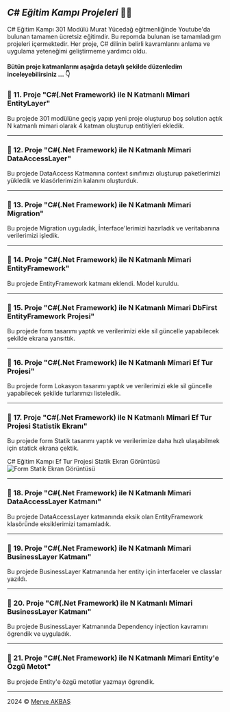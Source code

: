 ﻿## ***C# Eğitim Kampı Projeleri*** 👩‍💻

C# Eğitim Kampı 301 Modülü Murat Yücedağ eğitmenliğinde Youtube'da bulunan tamamen ücretsiz eğitimdir. Bu repomda bulunan ise tamamladıgım projeleri içermektedir. Her proje, C# dilinin belirli kavramlarını anlama ve uygulama yeteneğimi geliştirmeme yardımcı oldu.

#### Bütün proje katmanlarını aşağıda detaylı şekilde düzenledim inceleyebilirsiniz ... 👇

### 📜 11. Proje "C#(.Net Framework) ile N Katmanlı Mimari EntityLayer"
Bu projede 301 modülüne geçiş yapıp yeni proje oluşturup boş solution açtık N katmanlı mimari olarak 4 katman oluşturup entitiyleri ekledik.
***

### 📜 12. Proje "C#(.Net Framework) ile N Katmanlı Mimari DataAccessLayer"
Bu projede DataAccess Katmanına context sınıfımızı oluşturup paketlerimizi yükledik ve klasörlerimizin kalanını oluşturduk.
***

### 📜 13. Proje "C#(.Net Framework) ile N Katmanlı Mimari Migration"
Bu projede Migration uyguladık, İnterface'lerimizi hazırladık ve veritabanına verilerimizi işledik.
***

### 📜 14. Proje "C#(.Net Framework) ile N Katmanlı Mimari EntityFramework"
Bu projede EntityFramework katmanı eklendi. Model kuruldu.
***

### 📜 15. Proje "C#(.Net Framework) ile N Katmanlı Mimari DbFirst EntityFramework Projesi"
Bu projede form tasarımı yaptık ve verilerimizi ekle sil güncelle yapabilecek şekilde ekrana yansıttık.
***

### 📜 16. Proje "C#(.Net Framework) ile N Katmanlı Mimari Ef Tur Projesi"
Bu projede form Lokasyon tasarımı yaptık ve verilerimizi ekle sil güncelle yapabilecek şekilde turlarımızı listeledik.
***

### 📜 17. Proje "C#(.Net Framework) ile N Katmanlı Mimari Ef Tur Projesi Statistik Ekranı"
Bu projede form Statik tasarımı yaptık ve verilerimize daha hızlı ulaşabilmek için statick ekrana çektik.

C# Eğitim Kampı Ef Tur Projesi Statik Ekran Görüntüsü
![Form Statik Ekran Görüntüsü](https://i.hizliresim.com/cayt4ti.jpg)
***

### 📜 18. Proje "C#(.Net Framework) ile N Katmanlı Mimari DataAccessLayer Katmanı"
Bu projede DataAccessLayer katmanında eksik olan EntityFramework klasöründe eksiklerimizi tamamladık.
***

### 📜 19. Proje "C#(.Net Framework) ile N Katmanlı Mimari BusinessLayer Katmanı"
Bu projede BusinessLayer Katmanında her entity için interfaceler ve classlar yazıldı. 
***

### 📜 20. Proje "C#(.Net Framework) ile N Katmanlı Mimari BusinessLayer Katmanı"
Bu projede BusinessLayer Katmanında Dependency injection kavramını ögrendik ve uyguladık. 
***

### 📜 21. Proje "C#(.Net Framework) ile N Katmanlı Mimari Entity'e Özgü Metot"
Bu projede Entity'e özgü metotlar yazmayı ögrendik.
***

2024 © [Merve AKBAŞ](https://mrvakbas.com)